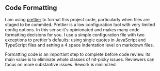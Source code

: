 ## Code Formatting

I am using [prettier](https://prettier.io) to format this project code, particularly when files are staged to be commited. Prettier is a low configuration tool with very limited config options. In this sense it's opinionated and makes many code formatting decisions for you. I use a simple configuration file with two exceptions to prettier's defaults: using single quotes in JavaScript and TypeScript files and setting a 4 space indentation level on markdown files.

Formatting code is an important step to complete before code review. Its main value is to eliminate whole classes of nit-picky issues. Reviewers can focus on more substantive issues. Rework is minimized.
